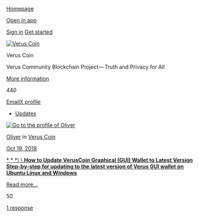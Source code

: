 [Homepage](https://medium.com/)

[Open in app](https://rsci.app.link/?%24canonical_url=https%3A%2F%2Fmedium.com/veruscoin%3F~feature=LoMobileNavBar&~channel=ShowCollectionHome&~stage=m2)

[Sign in](https://medium.com/m/signin?redirect=https%3A%2F%2Fmedium.com%2Fveruscoin%2Ftagged%2Fupdates&source=--------------------------nav_reg&operation=login) [Get started](https://medium.com/m/signin?redirect=https%3A%2F%2Fmedium.com%2Fveruscoin%2Ftagged%2Fupdates&source=--------------------------nav_reg&operation=register)

[![Verus Coin](https://cdn-images-1.medium.com/fit/c/72/72/1*icQiqanl8-WwUHzWxLgNkg.png)](https://medium.com/veruscoin "Go to Verus Coin")

Verus Coin

Verus Community Blockchain Project — Truth and Privacy for All

[More information](https://medium.com/veruscoin/about)

440

[Email](mailto:mike@veruscoin.io "Email")[X profile](https://twitter.com/VerusCoin "X profile")

- [Updates](https://medium.com/tag/updates)

[![Go to the profile of Oliver](https://cdn-images-1.medium.com/fit/c/72/72/1*wm5ZpK6OyeL5runF5qgGOg@2x.jpeg)](https://medium.com/@OliverWestbrook)

[Oliver](https://medium.com/@OliverWestbrook?source=---------0-----------------------) in [Verus Coin](https://medium.com/veruscoin?source=---------0-----------------------)

[Oct 19, 2018](https://medium.com/veruscoin/how-to-update-veruscoin-graphical-gui-wallet-to-0-4-0a-for-linux-686fc7a5b6e7?source=---------0-----------------------)

[* * *\\
\\
**How to Update VerusCoin Graphical (GUI) Wallet to Latest Version**  **Step-by-step for updating to the latest version of Verus GUI wallet on Ubuntu Linux and Windows**](https://medium.com/veruscoin/how-to-update-veruscoin-graphical-gui-wallet-to-0-4-0a-for-linux-686fc7a5b6e7?source=---------0-----------------------)

[Read more…](https://medium.com/veruscoin/how-to-update-veruscoin-graphical-gui-wallet-to-0-4-0a-for-linux-686fc7a5b6e7?source=---------0-----------------------)

50

[1 response](https://medium.com/veruscoin/how-to-update-veruscoin-graphical-gui-wallet-to-0-4-0a-for-linux-686fc7a5b6e7?source=---------0-----------------------#--responses)